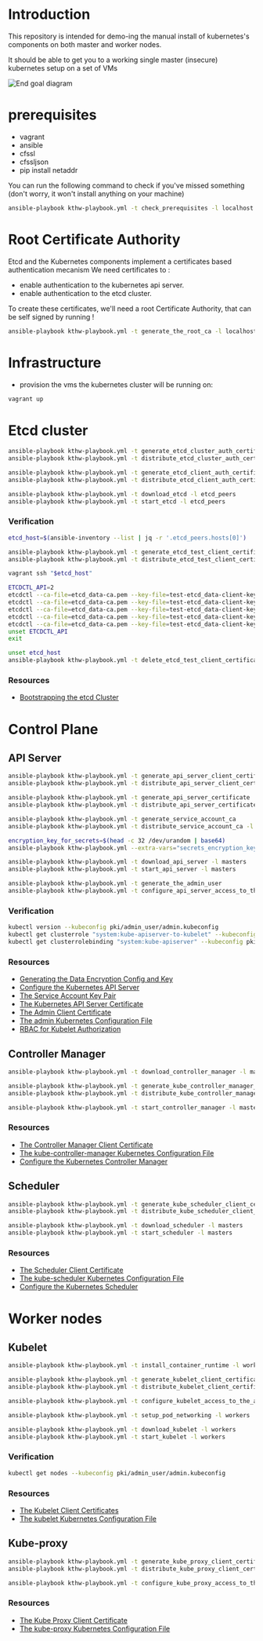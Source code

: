 # Introduction

This repository is intended for demo-ing the manual install of kubernetes's components on both master and worker nodes.

It should be able to get you to a working single master (insecure) kubernetes setup on a set of VMs

![End goal diagram](http://www.plantuml.com/plantuml/proxy?src=https://raw.github.com/weekendesk/kubernetes-the-hard-way/VTWO-14496/end_goal.plantuml)


# prerequisites
- vagrant
- ansible
- cfssl
- cfssljson
- pip install netaddr

You can run the following command to check if you've missed something (don't worry, it won't install anything on your machine)
```sh
ansible-playbook kthw-playbook.yml -t check_prerequisites -l localhost
```


# Root Certificate Authority
Etcd and the Kubernetes components implement a certificates based authentication mecanism
We need certificates to :
  * enable authentication to the kubernetes api server.
  * enable authentication to the etcd cluster.

To create these certificates, we'll need a root Certificate Authority, that can be self signed by running !
```sh
ansible-playbook kthw-playbook.yml -t generate_the_root_ca -l localhost
```

# Infrastructure
- provision the vms the kubernetes cluster will be running on:
```sh
vagrant up
```

# Etcd cluster

```sh
ansible-playbook kthw-playbook.yml -t generate_etcd_cluster_auth_certificates
ansible-playbook kthw-playbook.yml -t distribute_etcd_cluster_auth_certificates -l etcd_peers
```

```sh
ansible-playbook kthw-playbook.yml -t generate_etcd_client_auth_certificates
ansible-playbook kthw-playbook.yml -t distribute_etcd_client_auth_certificates -l etcd_peers
```

```sh
ansible-playbook kthw-playbook.yml -t download_etcd -l etcd_peers
ansible-playbook kthw-playbook.yml -t start_etcd -l etcd_peers
```

### Verification

```sh
etcd_host=$(ansible-inventory --list | jq -r '.etcd_peers.hosts[0]')

ansible-playbook kthw-playbook.yml -t generate_etcd_test_client_certificate
ansible-playbook kthw-playbook.yml -t distribute_etcd_test_client_certificate -l "$etcd_host"

vagrant ssh "$etcd_host"

ETCDCTL_API=2
etcdctl --ca-file=etcd_data-ca.pem --key-file=test-etcd_data-client-key.pem --cert-file=test-etcd_data-client.pem ls --recursive
etcdctl --ca-file=etcd_data-ca.pem --key-file=test-etcd_data-client-key.pem --cert-file=test-etcd_data-client.pem mk test value
etcdctl --ca-file=etcd_data-ca.pem --key-file=test-etcd_data-client-key.pem --cert-file=test-etcd_data-client.pem get test
etcdctl --ca-file=etcd_data-ca.pem --key-file=test-etcd_data-client-key.pem --cert-file=test-etcd_data-client.pem rm test
etcdctl --ca-file=etcd_data-ca.pem --key-file=test-etcd_data-client-key.pem --cert-file=test-etcd_data-client.pem ls --recursive
unset ETCDCTL_API
exit

unset etcd_host
ansible-playbook kthw-playbook.yml -t delete_etcd_test_client_certificate
```
### Resources
- [Bootstrapping the etcd Cluster](https://github.com/kelseyhightower/kubernetes-the-hard-way/blob/master/docs/07-bootstrapping-etcd.md)

# Control Plane
## API Server
```sh
ansible-playbook kthw-playbook.yml -t generate_api_server_client_certificate_for_etcd_data
ansible-playbook kthw-playbook.yml -t distribute_api_server_client_certificate_for_etcd_data -l masters
```

```sh
ansible-playbook kthw-playbook.yml -t generate_api_server_certificate
ansible-playbook kthw-playbook.yml -t distribute_api_server_certificate -l masters
```

```sh
ansible-playbook kthw-playbook.yml -t generate_service_account_ca
ansible-playbook kthw-playbook.yml -t distribute_service_account_ca -l masters
```

```sh
encryption_key_for_secrets=$(head -c 32 /dev/urandom | base64)
ansible-playbook kthw-playbook.yml --extra-vars="secrets_encryption_key='$encryption_key_for_secrets'" -t configure_api_server_secrets_encryption -l masters 
```

```sh
ansible-playbook kthw-playbook.yml -t download_api_server -l masters
ansible-playbook kthw-playbook.yml -t start_api_server -l masters
```

```sh
ansible-playbook kthw-playbook.yml -t generate_the_admin_user
ansible-playbook kthw-playbook.yml -t configure_api_server_access_to_the_kubelets
```

### Verification

```sh
kubectl version --kubeconfig pki/admin_user/admin.kubeconfig
kubectl get clusterrole "system:kube-apiserver-to-kubelet" --kubeconfig pki/admin_user/admin.kubeconfig
kubectl get clusterrolebinding "system:kube-apiserver" --kubeconfig pki/admin_user/admin.kubeconfig
```

### Resources
- [Generating the Data Encryption Config and Key](https://github.com/kelseyhightower/kubernetes-the-hard-way/blob/master/docs/06-data-encryption-keys.md)
- [Configure the Kubernetes API Server](https://github.com/kelseyhightower/kubernetes-the-hard-way/blob/master/docs/08-bootstrapping-kubernetes-controllers.md#configure-the-kubernetes-api-server)
- [The Service Account Key Pair](https://github.com/kelseyhightower/kubernetes-the-hard-way/blob/master/docs/04-certificate-authority.md#the-service-account-key-pair)
- [The Kubernetes API Server Certificate](https://github.com/kelseyhightower/kubernetes-the-hard-way/blob/master/docs/04-certificate-authority.md#the-kubernetes-api-server-certificate)
- [The Admin Client Certificate](https://github.com/kelseyhightower/kubernetes-the-hard-way/blob/master/docs/04-certificate-authority.md#the-admin-client-certificate)
- [The admin Kubernetes Configuration File](https://github.com/kelseyhightower/kubernetes-the-hard-way/blob/master/docs/05-kubernetes-configuration-files.md#the-admin-kubernetes-configuration-file)
- [RBAC for Kubelet Authorization](https://github.com/kelseyhightower/kubernetes-the-hard-way/blob/master/docs/08-bootstrapping-kubernetes-controllers.md#rbac-for-kubelet-authorization)

## Controller Manager
```sh
ansible-playbook kthw-playbook.yml -t download_controller_manager -l masters
```

```sh
ansible-playbook kthw-playbook.yml -t generate_kube_controller_manager_client_certificate
ansible-playbook kthw-playbook.yml -t distribute_kube_controller_manager_client_certificate -l masters
```

```sh
ansible-playbook kthw-playbook.yml -t start_controller_manager -l masters
```

### Resources
- [The Controller Manager Client Certificate](https://github.com/kelseyhightower/kubernetes-the-hard-way/blob/master/docs/04-certificate-authority.md#the-controller-manager-client-certificate)
- [The kube-controller-manager Kubernetes Configuration File](https://github.com/kelseyhightower/kubernetes-the-hard-way/blob/master/docs/05-kubernetes-configuration-files.md#the-kube-controller-manager-kubernetes-configuration-file)
- [Configure the Kubernetes Controller Manager](https://github.com/kelseyhightower/kubernetes-the-hard-way/blob/master/docs/08-bootstrapping-kubernetes-controllers.md#configure-the-kubernetes-controller-manager)


## Scheduler

```sh
ansible-playbook kthw-playbook.yml -t generate_kube_scheduler_client_certificate
ansible-playbook kthw-playbook.yml -t distribute_kube_scheduler_client_certificate -l masters
```

```sh
ansible-playbook kthw-playbook.yml -t download_scheduler -l masters
ansible-playbook kthw-playbook.yml -t start_scheduler -l masters
```

### Resources
- [The Scheduler Client Certificate](https://github.com/kelseyhightower/kubernetes-the-hard-way/blob/master/docs/04-certificate-authority.md#the-scheduler-client-certificate)
- [The kube-scheduler Kubernetes Configuration File](https://github.com/kelseyhightower/kubernetes-the-hard-way/blob/master/docs/05-kubernetes-configuration-files.md#the-kube-scheduler-kubernetes-configuration-file)
- [Configure the Kubernetes Scheduler](https://github.com/kelseyhightower/kubernetes-the-hard-way/blob/master/docs/08-bootstrapping-kubernetes-controllers.md#configure-the-kubernetes-scheduler)

# Worker nodes

## Kubelet
```sh
ansible-playbook kthw-playbook.yml -t install_container_runtime -l workers
```

```sh
ansible-playbook kthw-playbook.yml -t generate_kubelet_client_certificate
ansible-playbook kthw-playbook.yml -t distribute_kubelet_client_certificate -l workers 
```

```sh
ansible-playbook kthw-playbook.yml -t configure_kubelet_access_to_the_api_server
```

```sh
ansible-playbook kthw-playbook.yml -t setup_pod_networking -l workers 
```

```sh
ansible-playbook kthw-playbook.yml -t download_kubelet -l workers 
ansible-playbook kthw-playbook.yml -t start_kubelet -l workers 
```

### Verification

```sh
kubectl get nodes --kubeconfig pki/admin_user/admin.kubeconfig
```

### Resources
- [The Kubelet Client Certificates](https://github.com/kelseyhightower/kubernetes-the-hard-way/blob/master/docs/04-certificate-authority.md#the-kubelet-client-certificates)
- [The kubelet Kubernetes Configuration File](https://github.com/kelseyhightower/kubernetes-the-hard-way/blob/master/docs/05-kubernetes-configuration-files.md#the-kubelet-kubernetes-configuration-file)

## Kube-proxy
```sh
ansible-playbook kthw-playbook.yml -t generate_kube_proxy_client_certificate
ansible-playbook kthw-playbook.yml -t distribute_kube_proxy_client_certificate -l workers
```

```sh
ansible-playbook kthw-playbook.yml -t configure_kube_proxy_access_to_the_api_server -l workers
```

### Resources
- [The Kube Proxy Client Certificate](https://github.com/kelseyhightower/kubernetes-the-hard-way/blob/master/docs/04-certificate-authority.md#the-kube-proxy-client-certificate)
- [The kube-proxy Kubernetes Configuration File](https://github.com/kelseyhightower/kubernetes-the-hard-way/blob/master/docs/05-kubernetes-configuration-files.md#the-kube-proxy-kubernetes-configuration-file)